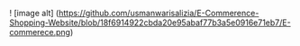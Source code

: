 ! [image alt] (https://github.com/usmanwarisalizia/E-Commerence-Shopping-Website/blob/18f6914922cbda20e95abaf77b3a5e0916e71eb7/E-commerece.png)
